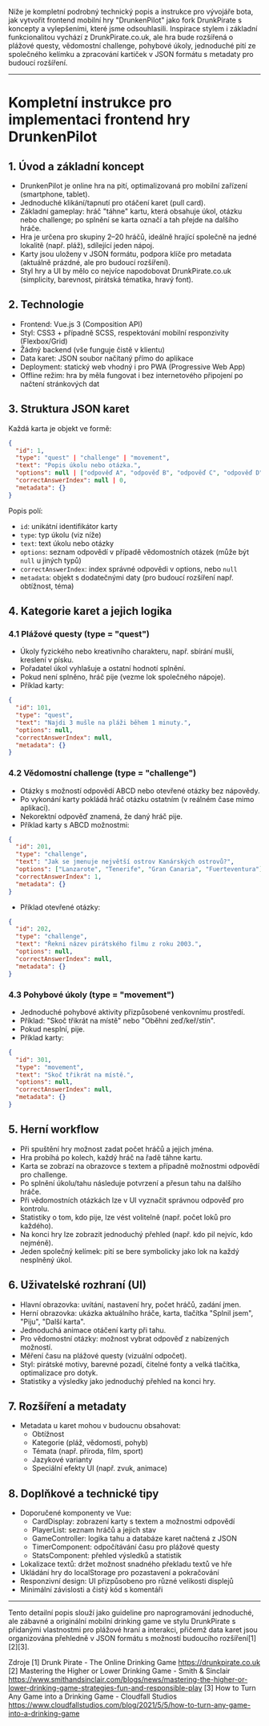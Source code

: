Níže je kompletní podrobný technický popis a instrukce pro vývojáře bota, jak vytvořit frontend mobilní hry "DrunkenPilot" jako fork DrunkPirate s koncepty a vylepšeními, které jsme odsouhlasili. Inspirace stylem i základní funkcionalitou vychází z DrunkPirate.co.uk, ale hra bude rozšířená o plážové questy, vědomostní challenge, pohybové úkoly, jednoduché pití ze společného kelímku a zpracování kartiček v JSON formátu s metadaty pro budoucí rozšíření.

***

# Kompletní instrukce pro implementaci frontend hry DrunkenPilot

## 1. Úvod a základní koncept
- DrunkenPilot je online hra na pití, optimalizovaná pro mobilní zařízení (smartphone, tablet).
- Jednoduché klikání/tapnutí pro otáčení karet (pull card).
- Základní gameplay: hráč "táhne" kartu, která obsahuje úkol, otázku nebo challenge; po splnění se karta označí a tah přejde na dalšího hráče.
- Hra je určena pro skupiny 2–20 hráčů, ideálně hrající společně na jedné lokalitě (např. pláž), sdílející jeden nápoj.
- Karty jsou uloženy v JSON formátu, podpora klíče pro metadata (aktuálně prázdné, ale pro budoucí rozšíření).
- Styl hry a UI by mělo co nejvíce napodobovat DrunkPirate.co.uk (simplicity, barevnost, pirátská tématika, hravý font).

## 2. Technologie
- Frontend: Vue.js 3 (Composition API)
- Styl: CSS3 + případně SCSS, respektování mobilní responzivity (Flexbox/Grid)
- Žádný backend (vše funguje čistě v klientu)
- Data karet: JSON soubor načítaný přímo do aplikace
- Deployment: statický web vhodný i pro PWA (Progressive Web App)
- Offline režim: hra by měla fungovat i bez internetového připojení po načtení stránkových dat

## 3. Struktura JSON karet

Každá karta je objekt ve formě:

```json
{
  "id": 1,
  "type": "quest" | "challenge" | "movement",
  "text": "Popis úkolu nebo otázka.",
  "options": null | ["odpověď A", "odpověď B", "odpověď C", "odpověď D"],
  "correctAnswerIndex": null | 0,
  "metadata": {}
}
```

Popis polí:
- `id`: unikátní identifikátor karty
- `type`: typ úkolu (viz níže)
- `text`: text úkolu nebo otázky
- `options`: seznam odpovědí v případě vědomostních otázek (může být `null` u jiných typů)
- `correctAnswerIndex`: index správné odpovědi v options, nebo `null`
- `metadata`: objekt s dodatečnými daty (pro budoucí rozšíření např. obtížnost, téma)

## 4. Kategorie karet a jejich logika

### 4.1 Plážové questy (type = "quest")
- Úkoly fyzického nebo kreativního charakteru, např. sbírání mušlí, kreslení v písku.
- Pořadatel úkol vyhlašuje a ostatní hodnotí splnění.
- Pokud není splněno, hráč pije (vezme lok společného nápoje).
- Příklad karty:  
```json
{
  "id": 101,
  "type": "quest",
  "text": "Najdi 3 mušle na pláži během 1 minuty.",
  "options": null,
  "correctAnswerIndex": null,
  "metadata": {}
}
```

### 4.2 Vědomostní challenge (type = "challenge")
- Otázky s možností odpovědí ABCD nebo otevřené otázky bez nápovědy.
- Po vykonání karty pokládá hráč otázku ostatním (v reálném čase mimo aplikaci).
- Nekorektní odpověď znamená, že daný hráč pije.
- Příklad karty s ABCD možnostmi:  
```json
{
  "id": 201,
  "type": "challenge",
  "text": "Jak se jmenuje největší ostrov Kanárských ostrovů?",
  "options": ["Lanzarote", "Tenerife", "Gran Canaria", "Fuerteventura"],
  "correctAnswerIndex": 1,
  "metadata": {}
}
```
- Příklad otevřené otázky:  
```json
{
  "id": 202,
  "type": "challenge",
  "text": "Řekni název pirátského filmu z roku 2003.",
  "options": null,
  "correctAnswerIndex": null,
  "metadata": {}
}
```

### 4.3 Pohybové úkoly (type = "movement")
- Jednoduché pohybové aktivity přizpůsobené venkovnímu prostředí.
- Příklad: "Skoč třikrát na místě" nebo "Oběhni zeď/keř/stín".
- Pokud nesplní, pije.
- Příklad karty:  
```json
{
  "id": 301,
  "type": "movement",
  "text": "Skoč třikrát na místě.",
  "options": null,
  "correctAnswerIndex": null,
  "metadata": {}
}
```

## 5. Herní workflow

- Při spuštění hry možnost zadat počet hráčů a jejich jména.
- Hra probíhá po kolech, každý hráč na řadě táhne kartu.
- Karta se zobrazí na obrazovce s textem a případně možnostmi odpovědí pro challenge.
- Po splnění úkolu/tahu následuje potvrzení a přesun tahu na dalšího hráče.
- Při vědomostních otázkách lze v UI vyznačit správnou odpověď pro kontrolu.
- Statistiky o tom, kdo pije, lze vést volitelně (např. počet loků pro každého).
- Na konci hry lze zobrazit jednoduchý přehled (např. kdo pil nejvíc, kdo nejméně).
- Jeden společný kelímek: pití se bere symbolicky jako lok na každý nesplněný úkol.

## 6. Uživatelské rozhraní (UI)

- Hlavní obrazovka: uvítání, nastavení hry, počet hráčů, zadání jmen.
- Herní obrazovka: ukázka aktuálního hráče, karta, tlačítka "Splnil jsem", "Piju", "Další karta".
- Jednoduchá animace otáčení karty při tahu.
- Pro vědomostní otázky: možnost vybrat odpověď z nabízených možností.
- Měření času na plážové questy (vizuální odpočet).
- Styl: pirátské motivy, barevné pozadí, čitelné fonty a velká tlačítka, optimalizace pro dotyk.
- Statistiky a výsledky jako jednoduchý přehled na konci hry.

## 7. Rozšíření a metadaty

- Metadata u karet mohou v budoucnu obsahovat:
  - Obtížnost
  - Kategorie (pláž, vědomosti, pohyb)
  - Témata (např. příroda, film, sport)
  - Jazykové varianty
  - Speciální efekty UI (např. zvuk, animace)

## 8. Doplňkové a technické tipy

- Doporučené komponenty ve Vue:
  - CardDisplay: zobrazení karty s textem a možnostmi odpovědí
  - PlayerList: seznam hráčů a jejich stav
  - GameController: logika tahu a databáze karet načtená z JSON
  - TimerComponent: odpočítávání času pro plážové questy
  - StatsComponent: přehled výsledků a statistik
- Lokalizace textů: držet možnost snadného překladu textů ve hře
- Ukládání hry do localStorage pro pozastavení a pokračování
- Responzivní design: UI přizpůsobeno pro různé velikosti displejů
- Minimální závislosti a čistý kód s komentáři

***

Tento detailní popis slouží jako guideline pro naprogramování jednoduché, ale zábavné a originální mobilní drinking game ve stylu DrunkPirate s přidanými vlastnostmi pro plážové hraní a interakci, přičemž data karet jsou organizována přehledně v JSON formátu s možností budoucího rozšíření[1][2][3].

Zdroje
[1] Drunk Pirate - The Online Drinking Game https://drunkpirate.co.uk
[2] Mastering the Higher or Lower Drinking Game - Smith & Sinclair https://www.smithandsinclair.com/blogs/news/mastering-the-higher-or-lower-drinking-game-strategies-fun-and-responsible-play
[3] How to Turn Any Game into a Drinking Game - Cloudfall Studios https://www.cloudfallstudios.com/blog/2021/5/5/how-to-turn-any-game-into-a-drinking-game
